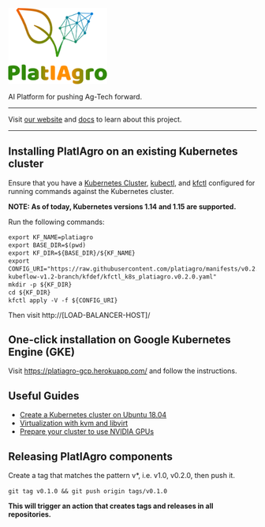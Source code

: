 <img src="./images/platiagro.png" width="200">

AI Platform for pushing Ag-Tech forward.

---

Visit [our website](https://www.cpqd.com.br/inovacao/platiagro/) and [docs](https://platiagro.github.io/) to learn about this project.

---

## Installing PlatIAgro on an existing Kubernetes cluster

Ensure that you have a [Kubernetes Cluster](https://kubernetes.io/docs/setup/), [kubectl](https://kubernetes.io/docs/tasks/tools/install-kubectl/#install-kubectl), and [kfctl](https://www.kubeflow.org/docs/started/getting-started/#installing-command-line-tools) configured for running commands against the Kubernetes cluster.

**NOTE: As of today, Kubernetes versions 1.14 and 1.15 are supported.**

Run the following commands:

```shell
export KF_NAME=platiagro
export BASE_DIR=$(pwd)
export KF_DIR=${BASE_DIR}/${KF_NAME}
export CONFIG_URI="https://raw.githubusercontent.com/platiagro/manifests/v0.2.0-kubeflow-v1.2-branch/kfdef/kfctl_k8s_platiagro.v0.2.0.yaml"
mkdir -p ${KF_DIR}
cd ${KF_DIR}
kfctl apply -V -f ${CONFIG_URI}
```

Then visit http://[LOAD-BALANCER-HOST]/

## One-click installation on Google Kubernetes Engine (GKE)

Visit https://platiagro-gcp.herokuapp.com/ and follow the instructions.

## Useful Guides

- [Create a Kubernetes cluster on Ubuntu 18.04](./INSTALLATION.md)
- [Virtualization with kvm and libvirt](./VIRTUALIZATION.md)
- [Prepare your cluster to use NVIDIA GPUs](./NVIDIA-GPU.md)

## Releasing PlatIAgro components

Create a tag that matches the pattern v*, i.e. v1.0, v0.2.0, then push it.

`git tag v0.1.0 && git push origin tags/v0.1.0`

**This will trigger an action that creates tags and releases in all repositories.**

